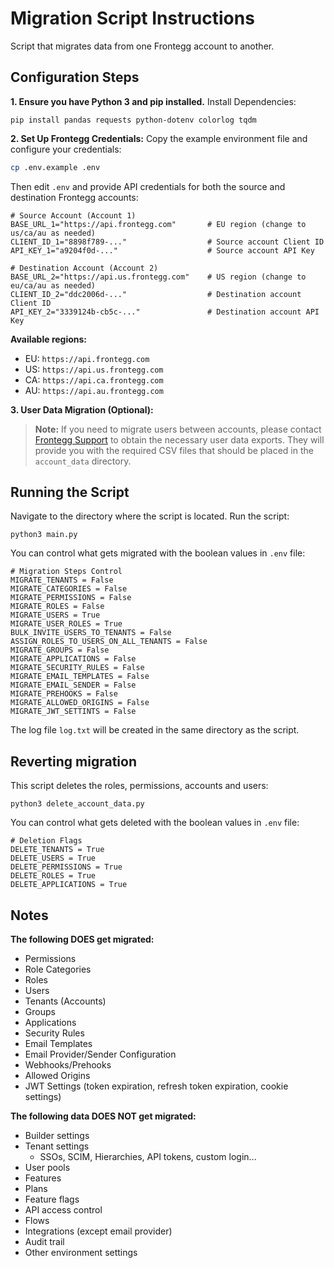# Migration Script Instructions
Script that migrates data from one Frontegg account to another.

## Configuration Steps
**1. Ensure you have Python 3 and pip installed.** Install Dependencies:
```
pip install pandas requests python-dotenv colorlog tqdm
```
**2. Set Up Frontegg Credentials:**
Copy the example environment file and configure your credentials:
```bash
cp .env.example .env
```

Then edit `.env` and provide API credentials for both the source and destination Frontegg accounts:
```
# Source Account (Account 1)
BASE_URL_1="https://api.frontegg.com"       # EU region (change to us/ca/au as needed)
CLIENT_ID_1="8898f789-..."                  # Source account Client ID
API_KEY_1="a9204f0d-..."                    # Source account API Key

# Destination Account (Account 2)
BASE_URL_2="https://api.us.frontegg.com"    # US region (change to eu/ca/au as needed)
CLIENT_ID_2="ddc2006d-..."                  # Destination account Client ID
API_KEY_2="3339124b-cb5c-..."               # Destination account API Key
```

**Available regions:**
- EU: `https://api.frontegg.com`
- US: `https://api.us.frontegg.com`
- CA: `https://api.ca.frontegg.com`
- AU: `https://api.au.frontegg.com`

**3. User Data Migration (Optional):**
> **Note:** If you need to migrate users between accounts, please contact [Frontegg Support](https://support.frontegg.com) to obtain the necessary user data exports. They will provide you with the required CSV files that should be placed in the `account_data` directory.


## Running the Script
Navigate to the directory where the script is located.
Run the script:
```
python3 main.py
```
You can control what gets migrated with the boolean values in `.env` file:
```
# Migration Steps Control
MIGRATE_TENANTS = False
MIGRATE_CATEGORIES = False
MIGRATE_PERMISSIONS = False
MIGRATE_ROLES = False
MIGRATE_USERS = True
MIGRATE_USER_ROLES = True
BULK_INVITE_USERS_TO_TENANTS = False
ASSIGN_ROLES_TO_USERS_ON_ALL_TENANTS = False
MIGRATE_GROUPS = False
MIGRATE_APPLICATIONS = False
MIGRATE_SECURITY_RULES = False
MIGRATE_EMAIL_TEMPLATES = False
MIGRATE_EMAIL_SENDER = False
MIGRATE_PREHOOKS = False
MIGRATE_ALLOWED_ORIGINS = False
MIGRATE_JWT_SETTINTS = False
```

The log file `log.txt` will be created in the same directory as the script.

## Reverting migration
This script deletes the roles, permissions, accounts and users:
```
python3 delete_account_data.py
```
You can control what gets deleted with the boolean values in `.env` file:
```
# Deletion Flags
DELETE_TENANTS = True
DELETE_USERS = True
DELETE_PERMISSIONS = True
DELETE_ROLES = True
DELETE_APPLICATIONS = True
```


## Notes
**The following DOES get migrated:**
- Permissions
- Role Categories
- Roles
- Users 
- Tenants (Accounts)
- Groups
- Applications
- Security Rules
- Email Templates
- Email Provider/Sender Configuration
- Webhooks/Prehooks
- Allowed Origins
- JWT Settings (token expiration, refresh token expiration, cookie settings)

**The following data DOES NOT get migrated:**
- Builder settings
- Tenant settings
    - SSOs, SCIM, Hierarchies, API tokens, custom login...
- User pools
- Features
- Plans
- Feature flags
- API access control
- Flows
- Integrations (except email provider)
- Audit trail
- Other environment settings

